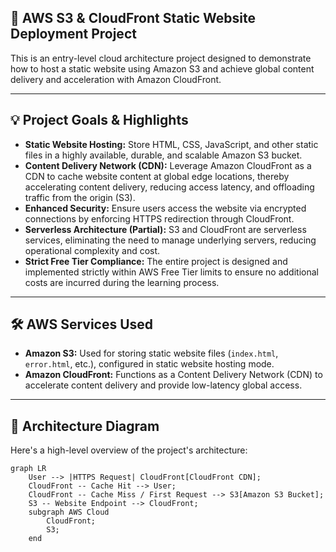 ## 🚀 AWS S3 & CloudFront Static Website Deployment Project

This is an entry-level cloud architecture project designed to demonstrate how to host a static website using Amazon S3 and achieve global content delivery and acceleration with Amazon CloudFront.

---

## 💡 Project Goals & Highlights

* **Static Website Hosting:** Store HTML, CSS, JavaScript, and other static files in a highly available, durable, and scalable Amazon S3 bucket.
* **Content Delivery Network (CDN):** Leverage Amazon CloudFront as a CDN to cache website content at global edge locations, thereby accelerating content delivery, reducing access latency, and offloading traffic from the origin (S3).
* **Enhanced Security:** Ensure users access the website via encrypted connections by enforcing HTTPS redirection through CloudFront.
* **Serverless Architecture (Partial):** S3 and CloudFront are serverless services, eliminating the need to manage underlying servers, reducing operational complexity and cost.
* **Strict Free Tier Compliance:** The entire project is designed and implemented strictly within AWS Free Tier limits to ensure no additional costs are incurred during the learning process.

---

## 🛠️ AWS Services Used

* **Amazon S3:** Used for storing static website files (`index.html`, `error.html`, etc.), configured in static website hosting mode.
* **Amazon CloudFront:** Functions as a Content Delivery Network (CDN) to accelerate content delivery and provide low-latency global access.

---

## 📐 Architecture Diagram

Here's a high-level overview of the project's architecture:

```mermaid
graph LR
    User --> |HTTPS Request| CloudFront[CloudFront CDN];
    CloudFront -- Cache Hit --> User;
    CloudFront -- Cache Miss / First Request --> S3[Amazon S3 Bucket];
    S3 -- Website Endpoint --> CloudFront;
    subgraph AWS Cloud
        CloudFront;
        S3;
    end
